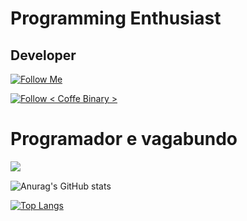<h1>Programming Enthusiast</h1>
<h2>Developer</h2>

[![Follow Me](https://img.shields.io/twitter/follow/S7v3nCoder?color=1DA1F2&logo=twitter&style=for-the-badge)](https://twitter.com/S7v3nCoder)

[![Follow < Coffe Binary >](https://img.shields.io/twitter/follow/S7v3nCoder?color=1DA1F2&logo=twitter&style=for-the-badge)](https://twitter.com/BinaryCoffe)
<h1> Programador e vagabundo </h1>

<img src="https://64.media.tumblr.com/bc91fffa1f7f71014fddf10d3d2decbd/tumblr_pkxty5psM71sguk2k_500.gif" align=left> 
<br>


![Anurag's GitHub stats](https://github-readme-stats.vercel.app/api?username=S7v3n&show_icons=true&theme=radical)


[![Top Langs](https://github-readme-stats.vercel.app/api/top-langs/?username=S7v3n&layout=compact)](https://github.com/anuraghazra/github-readme-stats)
